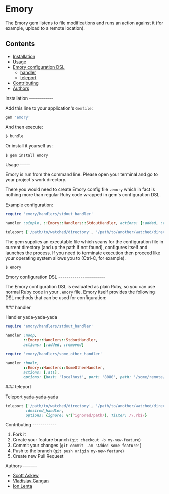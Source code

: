 Emory
=====

The Emory gem listens to file modifications and runs an action against it (for example, upload to a remote location).

Contents
--------

* [Installation](#installation)
* [Usage](#usage)
* [Emory configuration DSL](#emory-dsl)
  * [handler](#emory-dsl-handler)
  * [teleport](#emory-dsl-teleport)
* [Contributing](#contributing)
* [Authors](#authors)

<a name="installation" />
Installation
------------

Add this line to your application's `Gemfile`:

```ruby
gem 'emory'
```

And then execute:

```bash
$ bundle
```

Or install it yourself as:

```bash
$ gem install emory
```

<a name="usage" />
Usage
-----

Emory is run from the command line. Please open your terminal and go to your project's work directory.

There you would need to create Emory config file `.emory` which in fact is nothing more than regular
Ruby code wrapped in gem's configuration DSL.

Example configuration:

```ruby
require 'emory/handlers/stdout_handler'

handler :simple, ::Emory::Handlers::StdoutHandler, actions: [:added, :removed]

teleport ['/path/to/watched/directory', '/path/to/another/watched/directory'], :simple
```

The gem supplies an executable file which scans for the configuration file in current directory
(and up the path if not found), configures itself and launches the process. If you need to terminate
execution then proceed like your operating system allows you to (Ctrl-C, for example).

```bash
$ emory
```

<a name="emory-dsl" />
Emory configuration DSL
-----------------------

The Emory configuration DSL is evaluated as plain Ruby, so you can use normal Ruby code in your
`.emory` file. Emory itself provides the following DSL methods that can be used for configuration:

<a name="emory-dsl-handler" />
### handler

Handler yada-yada-yada

```ruby
require 'emory/handlers/stdout_handler'

handler :noop,
        ::Emory::Handlers::StdoutHandler,
        actions: [:added, :removed]
```

```ruby
require 'emory/handlers/some_other_handler'

handler :hndlr,
        ::Emory::Handlers::SomeOtherHandler,
        actions: [:all],
        options: {host: 'localhost', port: '8080', path: '/some/remote/root/path'}
```

<a name="emory-dsl-teleport" />
### teleport

Teleport yada-yada-yada

```ruby
teleport ['/path/to/watched/directory', '/path/to/another/watched/directory'],
         :desired_handler,
         options: {ignore: %r{^ignored/path/}, filter: /\.rb$/}
```

<a name="contributing" />
Contributing
------------

1. Fork it
2. Create your feature branch (`git checkout -b my-new-feature`)
3. Commit your changes (`git commit -am 'Added some feature'`)
4. Push to the branch (`git push origin my-new-feature`)
5. Create new Pull Request

<a name="authors" />
Authors
-------

* [Scott Askew](https://github.com/scottfromsf)
* [Vladislav Gangan](https://github.com/vgangan)
* [Ion Lenta](https://github.com/noi)
